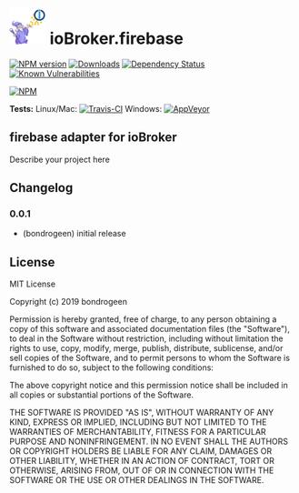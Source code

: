 <h1>
    <img src="admin/firebase.png" width="64"/>
    ioBroker.firebase
</h1>

[![NPM version](http://img.shields.io/npm/v/iobroker.firebase.svg)](https://www.npmjs.com/package/iobroker.firebase)
[![Downloads](https://img.shields.io/npm/dm/iobroker.firebase.svg)](https://www.npmjs.com/package/iobroker.firebase)
[![Dependency Status](https://img.shields.io/david/bondrogeen/iobroker.firebase.svg)](https://david-dm.org/bondrogeen/iobroker.firebase)
[![Known Vulnerabilities](https://snyk.io/test/github/bondrogeen/ioBroker.firebase/badge.svg)](https://snyk.io/test/github/bondrogeen/ioBroker.firebase)

[![NPM](https://nodei.co/npm/iobroker.firebase.png?downloads=true)](https://nodei.co/npm/iobroker.firebase/)

**Tests:** Linux/Mac: [![Travis-CI](http://img.shields.io/travis/bondrogeen/ioBroker.firebase/master.svg)](https://travis-ci.org/bondrogeen/ioBroker.firebase)
Windows: [![AppVeyor](https://ci.appveyor.com/api/projects/status/github/bondrogeen/ioBroker.firebase?branch=master&svg=true)](https://ci.appveyor.com/project/bondrogeen/ioBroker-firebase/)

## firebase adapter for ioBroker

Describe your project here

## Changelog

### 0.0.1
* (bondrogeen) initial release

## License
MIT License

Copyright (c) 2019 bondrogeen

Permission is hereby granted, free of charge, to any person obtaining a copy
of this software and associated documentation files (the "Software"), to deal
in the Software without restriction, including without limitation the rights
to use, copy, modify, merge, publish, distribute, sublicense, and/or sell
copies of the Software, and to permit persons to whom the Software is
furnished to do so, subject to the following conditions:

The above copyright notice and this permission notice shall be included in all
copies or substantial portions of the Software.

THE SOFTWARE IS PROVIDED "AS IS", WITHOUT WARRANTY OF ANY KIND, EXPRESS OR
IMPLIED, INCLUDING BUT NOT LIMITED TO THE WARRANTIES OF MERCHANTABILITY,
FITNESS FOR A PARTICULAR PURPOSE AND NONINFRINGEMENT. IN NO EVENT SHALL THE
AUTHORS OR COPYRIGHT HOLDERS BE LIABLE FOR ANY CLAIM, DAMAGES OR OTHER
LIABILITY, WHETHER IN AN ACTION OF CONTRACT, TORT OR OTHERWISE, ARISING FROM,
OUT OF OR IN CONNECTION WITH THE SOFTWARE OR THE USE OR OTHER DEALINGS IN THE
SOFTWARE.